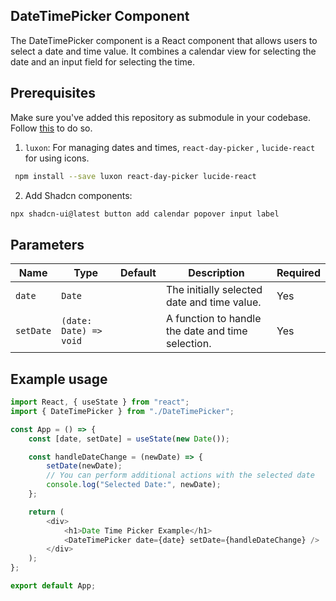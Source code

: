 ## DateTimePicker Component

The DateTimePicker component is a React component that allows users to select a date and time value. It combines a calendar view for selecting the date and an input field for selecting the time.

## Prerequisites

Make sure you've added this repository as submodule in your codebase. Follow [this](https://github.com/voidCounter/wels-ui?tab=readme-ov-file#prerequisite) to do so.

1. `luxon`: For managing dates and times, `react-day-picker` , `lucide-react` for using icons.

```bash
 npm install --save luxon react-day-picker lucide-react
```

2. Add Shadcn components:

```bash
npx shadcn-ui@latest button add calendar popover input label
```

## Parameters

| Name      | Type                   | Default | Description                                       | Required |
| --------- | ---------------------- | ------- | ------------------------------------------------- | -------- |
| `date`    | `Date`                 |         | The initially selected date and time value.       | Yes      |
| `setDate` | `(date: Date) => void` |         | A function to handle the date and time selection. | Yes      |

## Example usage

```js
import React, { useState } from "react";
import { DateTimePicker } from "./DateTimePicker";

const App = () => {
    const [date, setDate] = useState(new Date());

    const handleDateChange = (newDate) => {
        setDate(newDate);
        // You can perform additional actions with the selected date
        console.log("Selected Date:", newDate);
    };

    return (
        <div>
            <h1>Date Time Picker Example</h1>
            <DateTimePicker date={date} setDate={handleDateChange} />
        </div>
    );
};

export default App;
```
